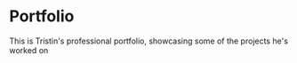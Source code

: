 # Portfolio
This is Tristin's professional portfolio, showcasing some of the projects he's worked on
